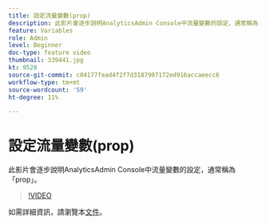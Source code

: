 ```yaml
---
title: 設定流量變數(prop)
description: 此影片會逐步說明AnalyticsAdmin Console中流量變數的設定，通常稱為「prop」。
feature: Variables
role: Admin
level: Beginner
doc-type: feature video
thumbnail: 339441.jpg
kt: 9528
source-git-commit: c04177fead4f2f7d3187907172ed916accaeecc6
workflow-type: tm+mt
source-wordcount: '59'
ht-degree: 11%

---
```



# 設定流量變數(prop)

此影片會逐步說明AnalyticsAdmin Console中流量變數的設定，通常稱為「prop」。

>[!VIDEO](https://video.tv.adobe.com/v/339441/?quality=12&learn=on)

如需詳細資訊，請瀏覽本[文件](https://experienceleague.adobe.com/docs/analytics/admin/admin-tools/traffic-variables/traffic-var.html?lang=en)。
